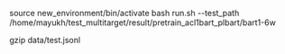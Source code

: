 source new_environment/bin/activate
bash run.sh --test_path /home/mayukh/test_multitarget/result/pretrain_acl1bart_plbart/bart1-6w

gzip data/test.jsonl 
